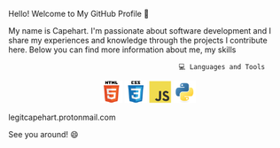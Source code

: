 Hello! Welcome to My GitHub Profile 👋
<p align="center">
</p>
My name is Capehart. I'm passionate about software development and I share my experiences and knowledge through the projects I contribute here. Below you can find more information about me, my skills
                                                                                      
                                               💻 Languages and Tools
<p align="center">
  <img src="https://github.com/devicons/devicon/blob/master/icons/html5/html5-original-wordmark.svg" alt="HTML5" width="40" height="40"/>
  <img src="https://github.com/devicons/devicon/blob/master/icons/css3/css3-original-wordmark.svg" alt="CSS3" width="40" height="40"/>
  <img src="https://github.com/devicons/devicon/blob/master/icons/javascript/javascript-original.svg" alt="JavaScript" width="40" height="40"/>
  <img src="https://github.com/devicons/devicon/blob/master/icons/python/python-original.svg" alt="Python" width="40" height="40"/>
  <!-- Add more language and tool icons: https://github.com/devicons/devicon -->
</p>
legitcapehart.protonmail.com

See you around! 😄

